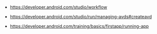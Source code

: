 - https://developer.android.com/studio/workflow

- https://developer.android.com/studio/run/managing-avds#createavd

- https://developer.android.com/training/basics/firstapp/running-app

